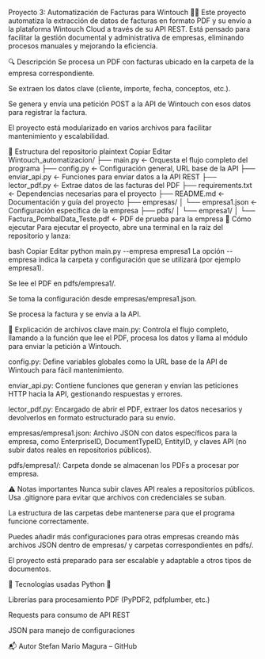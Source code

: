 Proyecto 3: Automatización de Facturas para Wintouch 🧾🤖
Este proyecto automatiza la extracción de datos de facturas en formato PDF y su envío a la plataforma Wintouch Cloud a través de su API REST. Está pensado para facilitar la gestión documental y administrativa de empresas, eliminando procesos manuales y mejorando la eficiencia.

🔍 Descripción
Se procesa un PDF con facturas ubicado en la carpeta de la empresa correspondiente.

Se extraen los datos clave (cliente, importe, fecha, conceptos, etc.).

Se genera y envía una petición POST a la API de Wintouch con esos datos para registrar la factura.

El proyecto está modularizado en varios archivos para facilitar mantenimiento y escalabilidad.

📂 Estructura del repositorio
plaintext
Copiar
Editar
Wintouch_automatizacion/
├── main.py                  ← Orquesta el flujo completo del programa
├── config.py                ← Configuración general, URL base de la API
├── enviar_api.py            ← Funciones para enviar datos a la API REST
├── lector_pdf.py            ← Extrae datos de las facturas del PDF
├── requirements.txt         ← Dependencias necesarias para el proyecto
├── README.md                ← Documentación y guía del proyecto
├── empresas/
│   └── empresa1.json        ← Configuración específica de la empresa
├── pdfs/
│   └── empresa1/
│       └── Factura_PombalData_Teste.pdf  ← PDF de prueba para la empresa
🚀 Cómo ejecutar
Para ejecutar el proyecto, abre una terminal en la raíz del repositorio y lanza:

bash
Copiar
Editar
python main.py --empresa empresa1
La opción --empresa indica la carpeta y configuración que se utilizará (por ejemplo empresa1).

Se lee el PDF en pdfs/empresa1/.

Se toma la configuración desde empresas/empresa1.json.

Se procesa la factura y se envía a la API.

🧩 Explicación de archivos clave
main.py: Controla el flujo completo, llamando a la función que lee el PDF, procesa los datos y llama al módulo para enviar la petición a Wintouch.

config.py: Define variables globales como la URL base de la API de Wintouch para fácil mantenimiento.

enviar_api.py: Contiene funciones que generan y envían las peticiones HTTP hacia la API, gestionando respuestas y errores.

lector_pdf.py: Encargado de abrir el PDF, extraer los datos necesarios y devolverlos en formato estructurado para su envío.

empresas/empresa1.json: Archivo JSON con datos específicos para la empresa, como EnterpriseID, DocumentTypeID, EntityID, y claves API (no subir datos reales en repositorios públicos).

pdfs/empresa1/: Carpeta donde se almacenan los PDFs a procesar por empresa.

⚠️ Notas importantes
Nunca subir claves API reales a repositorios públicos. Usa .gitignore para evitar que archivos con credenciales se suban.

La estructura de las carpetas debe mantenerse para que el programa funcione correctamente.

Puedes añadir más configuraciones para otras empresas creando más archivos JSON dentro de empresas/ y carpetas correspondientes en pdfs/.

El proyecto está preparado para ser escalable y adaptable a otros tipos de documentos.

🧰 Tecnologías usadas
Python 🐍

Librerías para procesamiento PDF (PyPDF2, pdfplumber, etc.)

Requests para consumo de API REST

JSON para manejo de configuraciones

📬 Autor
Stefan Mario Magura – GitHub

